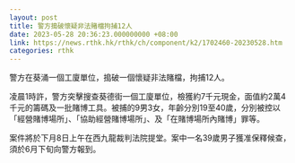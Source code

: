 ```yaml
---
layout: post
title: 警方搗破懷疑非法賭檔拘捕12人
date: 2023-05-28 20:36:23.000000000 +08:00
link: https://news.rthk.hk/rthk/ch/component/k2/1702460-20230528.htm
categories: rthk
---
```


警方在葵涌一個工廈單位，搗破一個懷疑非法賭檔，拘捕12人。

凌晨1時許，警方突擊搜查葵德街一個工廈單位，檢獲約7千元現金，面值約2萬4千元的籌碼及一批賭博工具。被捕的9男3女，年齡分別19至40歲，分別被控以「經營賭博場所」、「協助經營賭博場所」、及「在賭博場所內賭博」罪等。

案件將於下月8日上午在西九龍裁判法院提堂。案中一名39歲男子獲准保釋候查，須於6月下旬向警方報到。
